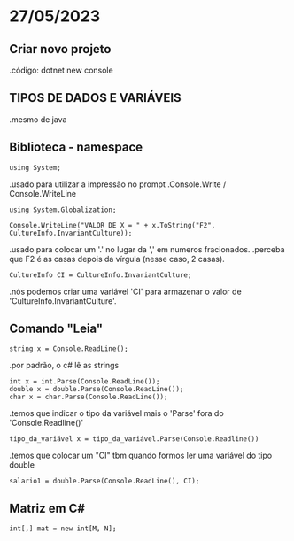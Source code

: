 # 27/05/2023
## Criar novo projeto
.código: dotnet new console

## TIPOS DE DADOS E VARIÁVEIS 
.mesmo de java

## Biblioteca - namespace

    using System; 

.usado para utilizar a impressão no prompt
.Console.Write / Console.WriteLine

    using System.Globalization;

    Console.WriteLine("VALOR DE X = " + x.ToString("F2", CultureInfo.InvariantCulture)); 

.usado para colocar um '.' no lugar da ',' em numeros fracionados.
.perceba que F2 é as casas depois da vírgula (nesse caso, 2 casas).

    CultureInfo CI = CultureInfo.InvariantCulture;

.nós podemos criar uma variável 'CI' para armazenar o valor de 'CultureInfo.InvariantCulture'.

## Comando "Leia"

    string x = Console.ReadLine(); 

.por padrão, o c# lê as strings

    int x = int.Parse(Console.ReadLine());
    double x = double.Parse(Console.ReadLine());
    char x = char.Parse(Console.ReadLine());

.temos que indicar o tipo da variável mais o 'Parse' fora do 'Console.Readline()'

    tipo_da_variável x = tipo_da_variável.Parse(Console.Readline())

.temos que colocar um "CI" tbm quando formos ler uma variável do tipo double

    salario1 = double.Parse(Console.ReadLine(), CI); 

## Matriz em C#

    int[,] mat = new int[M, N]; 
    